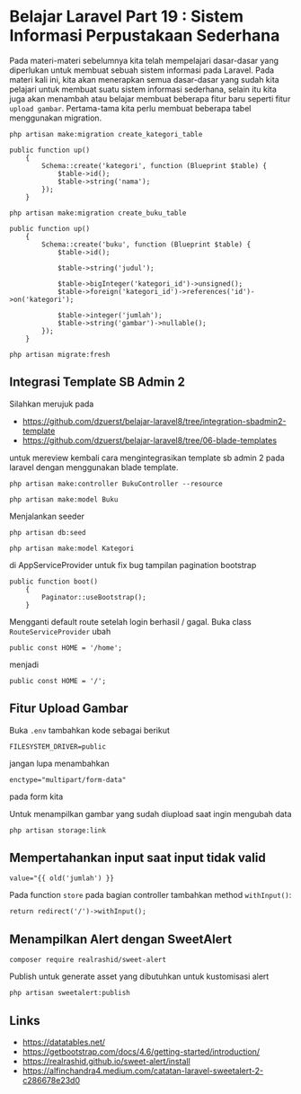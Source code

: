 # Belajar Laravel Part 19 : Sistem Informasi Perpustakaan Sederhana

Pada materi-materi sebelumnya kita telah mempelajari dasar-dasar yang diperlukan untuk membuat sebuah sistem informasi pada Laravel. Pada materi kali ini, kita akan menerapkan semua dasar-dasar yang sudah kita pelajari untuk membuat suatu sistem informasi sederhana, selain itu kita juga akan menambah atau belajar membuat beberapa fitur baru seperti fitur `upload gambar`. Pertama-tama kita perlu membuat beberapa tabel menggunakan migration.
```
php artisan make:migration create_kategori_table   
```

```
public function up()
    {
        Schema::create('kategori', function (Blueprint $table) {
            $table->id();
            $table->string('nama');
        });
    }
```
```
php artisan make:migration create_buku_table   
```
```
public function up()
    {
        Schema::create('buku', function (Blueprint $table) {
            $table->id();

            $table->string('judul');

            $table->bigInteger('kategori_id')->unsigned();
            $table->foreign('kategori_id')->references('id')->on('kategori');

            $table->integer('jumlah');
            $table->string('gambar')->nullable();
        });
    }
```

```
php artisan migrate:fresh
```

## Integrasi Template SB Admin 2
Silahkan merujuk pada 
- https://github.com/dzuerst/belajar-laravel8/tree/integration-sbadmin2-template
- https://github.com/dzuerst/belajar-laravel8/tree/06-blade-templates

untuk mereview kembali cara mengintegrasikan template sb admin 2 pada laravel dengan menggunakan blade template.

```
php artisan make:controller BukuController --resource
```

```
php artisan make:model Buku
```

Menjalankan seeder
```
php artisan db:seed
```

```
php artisan make:model Kategori
```

di AppServiceProvider untuk fix bug tampilan pagination bootstrap
```
public function boot()
    {
        Paginator::useBootstrap();
    }
```

Mengganti default route setelah login berhasil / gagal. Buka class `RouteServiceProvider`
ubah

```
public const HOME = '/home';
```
menjadi
```
public const HOME = '/';
```


## Fitur Upload Gambar
Buka `.env` tambahkan kode sebagai berikut
```
FILESYSTEM_DRIVER=public
```

jangan lupa menambahkan 
```
enctype="multipart/form-data"
```
pada form kita


Untuk menampilkan gambar yang sudah diupload saat ingin mengubah data
```
php artisan storage:link
```

## Mempertahankan input saat input tidak valid
```
value="{{ old('jumlah') }}
```
Pada function `store` pada bagian controller tambahkan method `withInput()`:
```
return redirect('/')->withInput();
```

## Menampilkan Alert dengan SweetAlert

```
composer require realrashid/sweet-alert 
```

Publish untuk generate asset yang dibutuhkan untuk kustomisasi alert
```
php artisan sweetalert:publish
```
## Links
- https://datatables.net/
- https://getbootstrap.com/docs/4.6/getting-started/introduction/
- https://realrashid.github.io/sweet-alert/install
- https://alfinchandra4.medium.com/catatan-laravel-sweetalert-2-c286678e23d0



